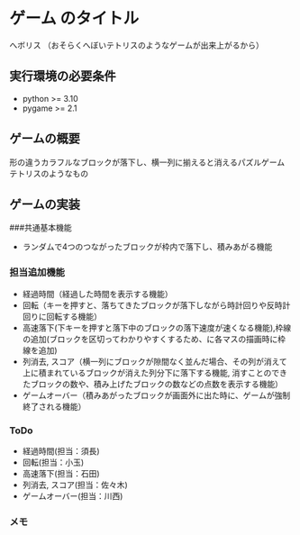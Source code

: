 # ゲーム のタイトル
へボリス
（おそらくへぼいテトリスのようなゲームが出来上がるから）
## 実行環境の必要条件
* python >= 3.10
* pygame >= 2.1

## ゲームの概要
形の違うカラフルなブロックが落下し、横一列に揃えると消えるパズルゲーム
テトリスのようなもの

## ゲームの実装
###共通基本機能
* ランダムで4つのつながったブロックが枠内で落下し、積みあがる機能

### 担当追加機能
* 経過時間（経過した時間を表示する機能）
* 回転（キーを押すと、落ちてきたブロックが落下しながら時計回りや反時計回りに回転する機能）
* 高速落下(下キーを押すと落下中のブロックの落下速度が速くなる機能),枠線の追加(ブロックを区切ってわかりやすくするため、に各マスの描画時に枠線を追加)
* 列消去, スコア（横一列にブロックが隙間なく並んだ場合、その列が消えて上に積まれているブロックが消えた列分下に落下する機能, 消すことのできたブロックの数や、積み上げたブロックの数などの点数を表示する機能）
* ゲームオーバー（積みあがったブロックが画面外に出た時に、ゲームが強制終了される機能）

### ToDo
- 経過時間(担当：須長)
- 回転(担当：小玉)
- 高速落下(担当：石田)
- 列消去, スコア(担当：佐々木)
- ゲームオーバー(担当：川西)
### メモ

